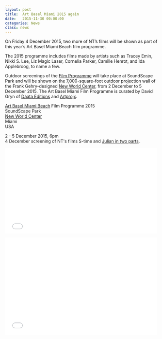 ```yaml
---
layout: post
title:  Art Basel Miami 2015 again
date:   2015-11-30 00:00:00
categories: News
class: news
---
```

On Friday 4 December 2015, two more of NT’s films will be shown as part of this year’s Art Basel Miami Beach film programme.

The 2015 programme includes films made by artists such as Tracey Emin, Nikki S. Lee, Liz Magic Laser, Cornelia Parker, Camille Henrot, and Ida Applebroog, to name a few.

Outdoor screenings of the <a href="https://www.artbasel.com/miami-beach" target="_blank">Film Programme</a> will take place at SoundScape Park and will be shown on the 7,000-square-foot outdoor projection wall of the Frank Gehry-designed <a href="http://www.newworldcenter.com" target="_blank">New World Center</a>, from 2 December to 5 December 2015. The Art Basel Miami Film Programme is curated by David Gryn of <a href="https://daata-editions.com" target="_blank">Daata Editions</a> and <a href="http://www.artprojx.com" target="_blank">Artprojx</a>.

<a href="https://www.artbasel.com/miami-beach" target="_blank">Art Basel Miami Beach</a> Film Programme 2015  
SoundScape Park  
<a href="http://www.newworldcenter.com" target="_blank">New World Center</a>  
Miami  
USA

2 - 5 December 2015, 6pm  
4 December screening of NT's films S-time and <a href="http://nicolathomas.com/work/films/julian-in-2-parts" target="_blank">Julian in two parts</a>.

<p>
<iframe src="//player.vimeo.com/video/124475180?title=0&amp;byline=0&amp;portrait=0&amp;color=ff6e00&amp;autoplay=0&amp;loop=1&amp;api=1" width="500" height="281" frameborder="0" webkitallowfullscreen mozallowfullscreen allowfullscreen></iframe>
</p>

<p>
<iframe src="//www.youtube.com/watch?v=aqgSICzFuuc" width="500" height="320" frameborder="0" allowfullscreen></iframe>
</p>

<!-- <p> -->
<!-- <iframe src="//player.vimeo.com/video/138805932?title=0&amp;byline=0&amp;portrait=0&amp;color=ff6e00&amp;autoplay=0&amp;loop=1&amp;api=1" width="500" height="281" frameborder="0" webkitallowfullscreen mozallowfullscreen allowfullscreen></iframe> -->
<!-- <p> -->
